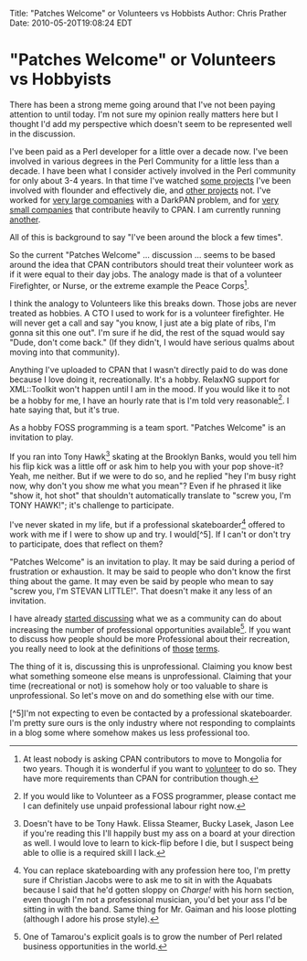 Title: "Patches Welcome" or Volunteers vs Hobbists
Author: Chris Prather
Date: 2010-05-20T19:08:24 EDT

# "Patches Welcome" or Volunteers vs Hobbyists #

There has been a strong meme going around that I've not been paying
attention to until today. I'm not sure my opinion really matters here
but I thought I'd add my perspective which doesn't seem to be
represented well in the discussion.

I've been paid as a Perl developer for a little over a decade now. I've
been involved in various degrees in the Perl Community for a little less
than a decade. I have been what I consider actively involved in the Perl
community for only about 3-4 years. In that time I've watched [some
projects][axkit] I've been involved with flounder and effectively die,
and [other projects][moose] not. I've worked for 
[very large companies][reuters] with a DarkPAN problem, and for 
[very small companies][ii] that contribute heavily to CPAN. I am currently 
running [another][tamarou].

All of this is background to say "I've been around the block a few times".

So the current "Patches Welcome" … discussion … seems to be based around
the idea that CPAN contributors should treat their volunteer work as if
it were equal to their day jobs. The analogy made is that of a volunteer
Firefighter, or Nurse, or the extreme example the Peace Corps[^1].

I think the analogy to Volunteers like this breaks down. Those jobs are
never treated as hobbies. A CTO I used to work for is a volunteer
firefighter. He will never get a call and say "you know, I just ate a
big plate of ribs, I'm gonna sit this one out". I'm sure if he did, the
rest of the squad would say "Dude, don't come back." (If they didn't, I
would have serious qualms about moving into that community).

Anything I've uploaded to CPAN that I wasn't directly paid to do was
done because I love doing it, recreationally. It's a hobby. RelaxNG
support for XML::Toolkit won't happen until I am in the mood. If you
would like it to not be a hobby for me, I have an hourly rate that is
I'm told very reasonable[^2]. I hate saying that, but it's true.

As a hobby FOSS programming is a team sport. "Patches Welcome" is an
invitation to play.

If you ran into Tony Hawk[^3] skating at the Brooklyn Banks, would you tell
him his flip kick was a little off or ask him to help you with your pop
shove-it? Yeah, me neither. But if we were to do so, and he replied "hey
I'm busy right now, why don't you show me what you mean"? Even if he
phrased it like "show it, hot shot" that shouldn't automatically translate
to "screw you, I'm TONY HAWK!"; it's challenge to participate.

I've never skated in my life, but if a professional skateboarder[^4]
offered to work with me if I were to show up and try. I would[^5]. If I
can't or don't try to participate, does that reflect on them?

"Patches Welcome" is an invitation to play. It may be said during a
period of frustration or exhaustion. It may be said to people who don't
know the first thing about the game. It may even be said by people who
mean to say "screw you, I'm STEVAN LITTLE!". That doesn't
make it any less of an invitation.

I have already [started discussing][help] what we as a community can do
about increasing the number of professional opportunities available[^6].
If you want to discuss how people should be more Professional about
their recreation, you really need to look at the definitions of
[those][professional] [terms][recreation].

The thing of it is, discussing this is unprofessional. Claiming you know
best what something someone else means is unprofessional. Claiming that
your time (recreational or not) is somehow holy or too valuable to share is
unprofessional. So let's move on and do something else with our time.

[^1]: At least nobody is asking CPAN contributors to move to Mongolia
for two years. Though it is wonderful if you want to
[volunteer](http://www.peacecorps.gov) to do so. They have more
requirements than CPAN for contribution though.

[^2]: If you would like to Volunteer as a FOSS programmer, please
contact me I can definitely use unpaid professional labour right now.

[^3]: Doesn't have to be Tony Hawk. Elissa Steamer, Bucky Lasek, Jason
Lee if you're reading this I'll happily bust my ass on a board at your
direction as well. I would love to learn to kick-flip before I die, but
I suspect being able to ollie is a required skill I lack.

[^4]: You can replace skateboarding with any profession here too, I'm
pretty sure if Christian Jacobs were to ask me to sit in with the
Aquabats because I said that he'd gotten sloppy on _Charge!_ with his
horn section, even though I'm not a professional musician, you'd bet
your ass I'd be sitting in with the band. Same thing for Mr. Gaiman and
his loose plotting (although I adore his prose style).

[^5]I'm not expecting to even be contacted by a professional
skateboarder. I'm pretty sure ours is the only industry where not
responding to complaints in a blog some where somehow makes us less
professional too.

[^6]: One of Tamarou's explicit goals is to grow the number of Perl
related business opportunities in the world.


[axkit]: http://axkit.org/
[moose]: http://moose.perl.org
[reuters]: http://reuters.com
[ii]: http://iinteractive.com
[tamarou]: http://tamarou.com
[help]: http://chris.prather.org/with-a-little-help-from-my-friends.md.html
[professional]: http://www.google.com/search?aq=f&sourceid=chrome&ie=UTF-8&q=define:+professional
[recreation]: http://www.google.com/search?hl=en&safe=off&q=define:+recreation&btnG=Search